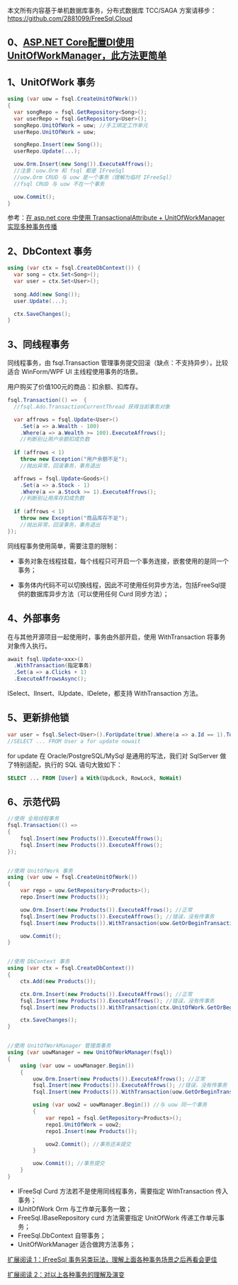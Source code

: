 本文所有内容基于单机数据库事务，分布式数据库 TCC/SAGA 方案请移步：https://github.com/2881099/FreeSql.Cloud

## 0、[ASP.NET Core配置DI使用UnitOfWorkManager，此方法更简单](DI-UnitOfWorkManager事务)

## 1、UnitOfWork 事务

```csharp
using (var uow = fsql.CreateUnitOfWork())
{
  var songRepo = fsql.GetRepository<Song>();
  var userRepo = fsql.GetRepository<User>();
  songRepo.UnitOfWork = uow; //手工绑定工作单元
  userRepo.UnitOfWork = uow;

  songRepo.Insert(new Song());
  userRepo.Update(...);

  uow.Orm.Insert(new Song()).ExecuteAffrows();
  //注意：uow.Orm 和 fsql 都是 IFreeSql
  //uow.Orm CRUD 与 uow 是一个事务（理解为临时 IFreeSql）
  //fsql CRUD 与 uow 不在一个事务

  uow.Commit();
}
```

参考：[在 asp.net core 中使用 TransactionalAttribute + UnitOfWorkManager 实现多种事务传播](https://github.com/dotnetcore/FreeSql/issues/289)

## 2、DbContext 事务

```csharp
using (var ctx = fsql.CreateDbContext()) {
  var song = ctx.Set<Song>();
  var user = ctx.Set<User>();
  
  song.Add(new Song());
  user.Update(...);

  ctx.SaveChanges();
}
```

## 3、同线程事务

同线程事务，由 fsql.Transaction 管理事务提交回滚（缺点：不支持异步），比较适合 WinForm/WPF UI 主线程使用事务的场景。

用户购买了价值100元的商品：扣余额、扣库存。

```csharp
fsql.Transaction(() =>  {
  //fsql.Ado.TransactionCurrentThread 获得当前事务对象

  var affrows = fsql.Update<User>()
    .Set(a => a.Wealth - 100)
    .Where(a => a.Wealth >= 100).ExecuteAffrows();
    //判断别让用户余额扣成负数
    
  if (affrows < 1)
    throw new Exception("用户余额不足");
    //抛出异常，回滚事务，事务退出

  affrows = fsql.Update<Goods>()
    .Set(a => a.Stock - 1)
    .Where(a => a.Stock >= 1).ExecuteAffrows();
    //判断别让用库存扣成负数
    
  if (affrows < 1)
    throw new Exception("商品库存不足");
    //抛出异常，回滚事务，事务退出
});
```

同线程事务使用简单，需要注意的限制：

- 事务对象在线程挂载，每个线程只可开启一个事务连接，嵌套使用的是同一个事务；

- 事务体内代码不可以切换线程，因此不可使用任何异步方法，包括FreeSql提供的数据库异步方法（可以使用任何 Curd 同步方法）；

## 4、外部事务

在与其他开源项目一起使用时，事务由外部开启，使用 WithTransaction 将事务对象传入执行。

```csharp
await fsql.Update<xxx>()
  .WithTransaction(指定事务)
  .Set(a => a.Clicks + 1)
  .ExecuteAffrowsAsync();
```

ISelect、IInsert、IUpdate、IDelete，都支持 WithTransaction 方法。

## 5、更新排他锁

```csharp
var user = fsql.Select<User>().ForUpdate(true).Where(a => a.Id == 1).ToOne();
//SELECT ... FROM User a for update nowait
```

for update 在 Oracle/PostgreSQL/MySql 是通用的写法，我们对 SqlServer 做了特别适配，执行的 SQL 语句大致如下：

```sql
SELECT ... FROM [User] a With(UpdLock, RowLock, NoWait)
```

## 6、示范代码

```csharp
//使用 全局线程事务
fsql.Transaction(() =>
{
    fsql.Insert(new Products()).ExecuteAffrows();
    fsql.Insert(new Products()).ExecuteAffrows();
});


//使用 UnitOfWork 事务
using (var uow = fsql.CreateUnitOfWork())
{
    var repo = uow.GetRepository<Products>();
    repo.Insert(new Products());

    uow.Orm.Insert(new Products()).ExecuteAffrows(); //正常
    fsql.Insert(new Products()).ExecuteAffrows(); //错误，没有传事务
    fsql.Insert(new Products()).WithTransaction(uow.GetOrBeginTransaction()).ExecuteAffrows(); //正常

    uow.Commit();
}


//使用 DbContext 事务
using (var ctx = fsql.CreateDbContext())
{
    ctx.Add(new Products());

    ctx.Orm.Insert(new Products()).ExecuteAffrows(); //正常
    fsql.Insert(new Products()).ExecuteAffrows(); //错误，没有传事务
    fsql.Insert(new Products()).WithTransaction(ctx.UnitOfWork.GetOrBeginTransaction()).ExecuteAffrows(); //正常

    ctx.SaveChanges();
}


//使用 UnitOfWorkManager 管理类事务
using (var uowManager = new UnitOfWorkManager(fsql))
{
    using (var uow = uowManager.Begin())
    {
        uow.Orm.Insert(new Products()).ExecuteAffrows(); //正常
        fsql.Insert(new Products()).ExecuteAffrows(); //错误，没有传事务
        fsql.Insert(new Products()).WithTransaction(uow.GetOrBeginTransaction()).ExecuteAffrows(); //正常

        using (var uow2 = uowManager.Begin()) //与 uow 同一个事务
        {
            var repo1 = fsql.GetRepository<Products>();
            repo1.UnitOfWork = uow2;
            repo1.Insert(new Products());

            uow2.Commit(); //事务还未提交
        }

        uow.Commit(); //事务提交
    }
}
```

- IFreeSql Curd 方法若不是使用同线程事务，需要指定 WithTransaction 传入事务；
- IUnitOfWork Orm 与工作单元事务一致；
- FreeSql.IBaseRepository curd 方法需要指定 UnitOfWork 传递工作单元事务；
- FreeSql.DbContext 自带事务；
- UnitOfWorkManager 适合做跨方法事务；

[扩展阅读 1：IFreeSql 事务另类玩法，理解上面各种事务场景之后再看会更佳](https://github.com/dotnetcore/FreeSql/issues/322)

[扩展阅读 2：对以上各种事务的理解及演变](https://www.cnblogs.com/kellynic/p/13551855.html)
